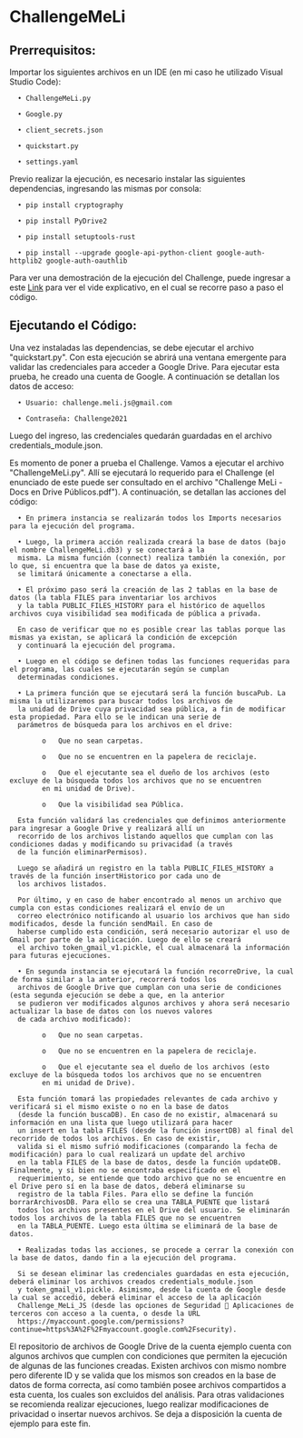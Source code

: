 # ChallengeMeLi

## Prerrequisitos:

Importar los siguientes archivos en un IDE (en mi caso he utilizado Visual Studio Code):

      •	ChallengeMeLi.py

      •	Google.py

      •	client_secrets.json

      •	quickstart.py

      •	settings.yaml


Previo realizar la ejecución, es necesario instalar las siguientes dependencias, ingresando las mismas por consola:

      •	pip install cryptography

      •	pip install PyDrive2

      •	pip install setuptools-rust

      •	pip install --upgrade google-api-python-client google-auth-httplib2 google-auth-oauthlib


Para ver una demostración de la ejecución del Challenge, puede ingresar a este [Link](https://youtu.be/iGUSD1asboM) para ver el vide explicativo, en el cual se recorre paso a paso el código.

## Ejecutando el Código:

Una vez instaladas las dependencias, se debe ejecutar el archivo "quickstart.py". Con esta ejecución se abrirá una ventana emergente para validar las credenciales para acceder a Google Drive. Para ejecutar esta prueba, he creado una cuenta de Google. A continuación se detallan los datos de acceso:

      •	Usuario: challenge.meli.js@gmail.com

      •	Contraseña: Challenge2021

Luego del ingreso, las credenciales quedarán guardadas en el archivo credentials_module.json.


Es momento de poner a prueba el Challenge. Vamos a ejecutar el archivo "ChallengeMeLi.py". Allí se ejecutará lo requerido para el Challenge (el enunciado de este puede ser consultado en el archivo "Challenge MeLi - Docs en Drive Públicos.pdf"). A continuación, se detallan las acciones del código:

      •	En primera instancia se realizarán todos los Imports necesarios para la ejecución del programa.

      •	Luego, la primera acción realizada creará la base de datos (bajo el nombre ChallengeMeLi.db3) y se conectará a la 
      misma. La misma función (connect) realiza también la conexión, por lo que, si encuentra que la base de datos ya existe, 
      se limitará únicamente a conectarse a ella.

      •	El próximo paso será la creación de las 2 tablas en la base de datos (la tabla FILES para inventariar los archivos 
      y la tabla PUBLIC_FILES_HISTORY para el histórico de aquellos archivos cuya visibilidad sea modificada de pública a privada.

      En caso de verificar que no es posible crear las tablas porque las mismas ya existan, se aplicará la condición de excepción 
      y continuará la ejecución del programa.

      •	Luego en el código se definen todas las funciones requeridas para el programa, las cuales se ejecutarán según se cumplan 
      determinadas condiciones.

      •	La primera función que se ejecutará será la función buscaPub. La misma la utilizaremos para buscar todos los archivos de 
      la unidad de Drive cuya privacidad sea pública, a fin de modificar esta propiedad. Para ello se le indican una serie de 
      parámetros de búsqueda para los archivos en el drive:

            o	Que no sean carpetas.

            o	Que no se encuentren en la papelera de reciclaje.

            o	Que el ejecutante sea el dueño de los archivos (esto excluye de la búsqueda todos los archivos que no se encuentren 
            en mi unidad de Drive).

            o	Que la visibilidad sea Pública.

      Esta función validará las credenciales que definimos anteriormente para ingresar a Google Drive y realizará allí un 
      recorrido de los archivos listando aquellos que cumplan con las condiciones dadas y modificando su privacidad (a través 
      de la función eliminarPermisos). 

      Luego se añadirá un registro en la tabla PUBLIC_FILES_HISTORY a través de la función insertHistorico por cada uno de 
      los archivos listados. 

      Por último, y en caso de haber encontrado al menos un archivo que cumpla con estas condiciones realizará el envío de un 
      correo electrónico notificando al usuario los archivos que han sido modificados, desde la función sendMail. En caso de 
      haberse cumplido esta condición, será necesario autorizar el uso de Gmail por parte de la aplicación. Luego de ello se creará 
      el archivo token_gmail_v1.pickle, el cual almacenará la información para futuras ejecuciones.

      •	En segunda instancia se ejecutará la función recorreDrive, la cual de forma similar a la anterior, recorrerá todos los 
      archivos de Google Drive que cumplan con una serie de condiciones (esta segunda ejecución se debe a que, en la anterior 
      se pudieron ver modificados algunos archivos y ahora será necesario actualizar la base de datos con los nuevos valores 
      de cada archivo modificado):

            o	Que no sean carpetas.
            
            o	Que no se encuentren en la papelera de reciclaje.
            
            o	Que el ejecutante sea el dueño de los archivos (esto excluye de la búsqueda todos los archivos que no se encuentren 
            en mi unidad de Drive).
                        
      Esta función tomará las propiedades relevantes de cada archivo y verificará si el mismo existe o no en la base de datos 
      (desde la función buscaDB). En caso de no existir, almacenará su información en una lista que luego utilizará para hacer 
      un insert en la tabla FILES (desde la función insertDB) al final del recorrido de todos los archivos. En caso de existir, 
      valida si el mismo sufrió modificaciones (comparando la fecha de modificación) para lo cual realizará un update del archivo 
      en la tabla FILES de la base de datos, desde la función updateDB. Finalmente, y si bien no se encontraba especificado en el 
      requerimiento, se entiende que todo archivo que no se encuentre en el Drive pero sí en la base de datos, deberá eliminarse su
      registro de la tabla Files. Para ello se define la función borrarArchivosDB. Para ello se crea una TABLA_PUENTE que listará 
      todos los archivos presentes en el Drive del usuario. Se eliminarán todos los archivos de la tabla FILES que no se encuentren 
      en la TABLA_PUENTE. Luego esta última se eliminará de la base de datos.
      
      •	Realizadas todas las acciones, se procede a cerrar la conexión con la base de datos, dando fin a la ejecución del programa.
      
      Si se desean eliminar las credenciales guardadas en esta ejecución, deberá eliminar los archivos creados credentials_module.json 
      y token_gmail_v1.pickle. Asimismo, desde la cuenta de Google desde la cual se accedió, deberá eliminar el acceso de la aplicación 
      Challenge_MeLi_JS (desde las opciones de Seguridad  Aplicaciones de terceros con acceso a la cuenta, o desde la URL 
      https://myaccount.google.com/permissions?continue=https%3A%2F%2Fmyaccount.google.com%2Fsecurity).
      
El repositorio de archivos de Google Drive de la cuenta ejemplo cuenta con algunos archivos que cumplen con condiciones que permiten la ejecución de algunas de las funciones creadas. Existen archivos con mismo nombre pero diferente ID y se valida que los mismos son creados en la base de datos de forma correcta, así como también posee archivos compartidos a esta cuenta, los cuales son excluidos del análisis. Para otras validaciones se recomienda realizar ejecuciones, luego realizar modificaciones de privacidad o insertar nuevos archivos. Se deja a disposición la cuenta de ejemplo para este fin. 
